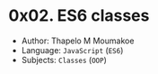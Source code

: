# 0x02. ES6 classes

- Author: Thapelo M Moumakoe
- Language: `JavaScript` (`ES6`)
- Subjects: `Classes` (`OOP`)
